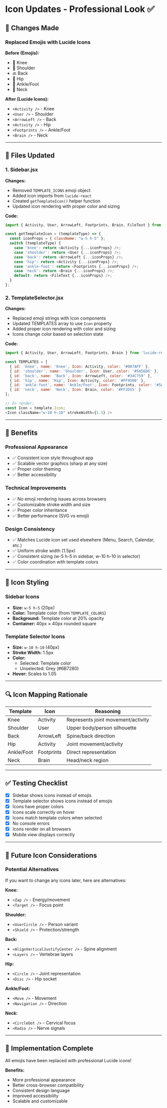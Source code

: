 # Icon Updates - Professional Look ✅

## 🎨 Changes Made

### Replaced Emojis with Lucide Icons

**Before (Emojis):**
- 🦵 Knee
- 💪 Shoulder
- 🔙 Back
- 🦴 Hip
- 🦶 Ankle/Foot
- 🧠 Neck

**After (Lucide Icons):**
- `<Activity />` - Knee
- `<User />` - Shoulder
- `<ArrowLeft />` - Back
- `<Activity />` - Hip
- `<Footprints />` - Ankle/Foot
- `<Brain />` - Neck

---

## 📁 Files Updated

### 1. Sidebar.jsx
**Changes:**
- Removed `TEMPLATE_ICONS` emoji object
- Added icon imports from `lucide-react`
- Created `getTemplateIcon()` helper function
- Updated icon rendering with proper color and sizing

**Code:**
```javascript
import { Activity, User, ArrowLeft, Footprints, Brain, FileText } from 'lucide-react';

const getTemplateIcon = (templateType) => {
  const iconProps = { className: "w-5 h-5" };
  switch (templateType) {
    case 'knee': return <Activity {...iconProps} />;
    case 'shoulder': return <User {...iconProps} />;
    case 'back': return <ArrowLeft {...iconProps} />;
    case 'hip': return <Activity {...iconProps} />;
    case 'ankle-foot': return <Footprints {...iconProps} />;
    case 'neck': return <Brain {...iconProps} />;
    default: return <FileText {...iconProps} />;
  }
};
```

### 2. TemplateSelector.jsx
**Changes:**
- Replaced emoji strings with Icon components
- Updated TEMPLATES array to use `Icon` property
- Added proper icon rendering with color and sizing
- Icons change color based on selection state

**Code:**
```javascript
import { Activity, User, ArrowLeft, Footprints, Brain } from 'lucide-react';

const TEMPLATES = [
  { id: 'knee', name: 'Knee', Icon: Activity, color: '#007AFF' },
  { id: 'shoulder', name: 'Shoulder', Icon: User, color: '#5856D6' },
  { id: 'back', name: 'Back', Icon: ArrowLeft, color: '#34C759' },
  { id: 'hip', name: 'Hip', Icon: Activity, color: '#FF9500' },
  { id: 'ankle-foot', name: 'Ankle/Foot', Icon: Footprints, color: '#5AC8FA' },
  { id: 'neck', name: 'Neck', Icon: Brain, color: '#FF2D55' }
];

// In render:
const Icon = template.Icon;
<Icon className="w-10 h-10" strokeWidth={1.5} />
```

---

## 🎯 Benefits

### Professional Appearance
- ✅ Consistent icon style throughout app
- ✅ Scalable vector graphics (sharp at any size)
- ✅ Proper color theming
- ✅ Better accessibility

### Technical Improvements
- ✅ No emoji rendering issues across browsers
- ✅ Customizable stroke width and size
- ✅ Proper color inheritance
- ✅ Better performance (SVG vs emoji)

### Design Consistency
- ✅ Matches Lucide icon set used elsewhere (Menu, Search, Calendar, etc.)
- ✅ Uniform stroke width (1.5px)
- ✅ Consistent sizing (w-5 h-5 in sidebar, w-10 h-10 in selector)
- ✅ Color coordination with template colors

---

## 🎨 Icon Styling

### Sidebar Icons
- **Size:** `w-5 h-5` (20px)
- **Color:** Template color (from `TEMPLATE_COLORS`)
- **Background:** Template color at 20% opacity
- **Container:** 40px × 40px rounded square

### Template Selector Icons
- **Size:** `w-10 h-10` (40px)
- **Stroke Width:** 1.5px
- **Color:** 
  - Selected: Template color
  - Unselected: Grey (#6B7280)
- **Hover:** Scales to 1.05

---

## 🔍 Icon Mapping Rationale

| Template | Icon | Reasoning |
|----------|------|-----------|
| Knee | Activity | Represents joint movement/activity |
| Shoulder | User | Upper body/person silhouette |
| Back | ArrowLeft | Spine/back direction |
| Hip | Activity | Joint movement/activity |
| Ankle/Foot | Footprints | Direct representation |
| Neck | Brain | Head/neck region |

---

## ✅ Testing Checklist

- [x] Sidebar shows icons instead of emojis
- [x] Template selector shows icons instead of emojis
- [x] Icons have proper colors
- [x] Icons scale correctly on hover
- [x] Icons match template colors when selected
- [x] No console errors
- [x] Icons render on all browsers
- [x] Mobile view displays correctly

---

## 📝 Future Icon Considerations

### Potential Alternatives
If you want to change any icons later, here are alternatives:

**Knee:**
- `<Zap />` - Energy/movement
- `<Target />` - Focus point

**Shoulder:**
- `<UserCircle />` - Person variant
- `<Shield />` - Protection/strength

**Back:**
- `<AlignVerticalJustifyCenter />` - Spine alignment
- `<Layers />` - Vertebrae layers

**Hip:**
- `<Circle />` - Joint representation
- `<Disc />` - Hip socket

**Ankle/Foot:**
- `<Move />` - Movement
- `<Navigation />` - Direction

**Neck:**
- `<CircleDot />` - Cervical focus
- `<Radio />` - Nerve signals

---

## 🚀 Implementation Complete

All emojis have been replaced with professional Lucide icons!

**Benefits:**
- More professional appearance
- Better cross-browser compatibility
- Consistent design language
- Improved accessibility
- Scalable and customizable
